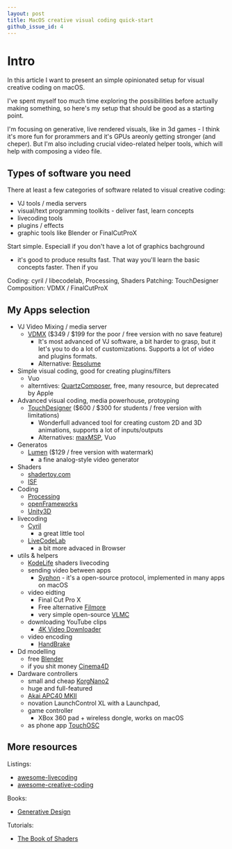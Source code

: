 ```yaml
---
layout: post
title: MacOS creative visual coding quick-start
github_issue_id: 4
---
```


# Intro

In this article I want to present an simple opinionated setup for visual
creative coding on macOS.

I've spent myself too much time exploring the possibilities before
actually making something, so here's my setup that should be good as a
starting point.

I'm focusing on generative, live rendered visuals, like in 3d games - 
I think it's more fun for prorammers and it's GPUs areonly getting
stronger (and cheper). But I'm
also including crucial video-related helper tools, which will help with
composing a video file.

## Types of software you need

There at least a few categories of software related to
visual creative coding:

  * VJ tools / media servers
  * visual/text programming toolkits - deliver fast, learn concepts
  * livecoding tools
  * plugins / effects
  * graphic tools like Blender or FinalCutProX

Start simple. Especiall if you don't have a lot of graphics bachground
- it's good to produce results fast. That way you'll learn the basic concepts faster.
Then if you

Coding: cyril / libecodelab, Processing, Shaders
Patching: TouchDesigner
Composition: VDMX / FinalCutProX

## My Apps selection

* VJ Video Mixing / media server
  * [VDMX](http://vdmx.vidvox.net) ($349 / $199 for the poor / free version with no save feature)
    * It's most advanced of VJ software, a bit harder to grasp, but it
    let's you to do a lot of customizations. Supports a lot of video and
    plugins formats.
    * Alternative: [Resolume](https://resolume.com)
* Simple visual coding, good for creating plugins/filters
  * Vuo
  * alterntives: [QuartzComposer](https://en.wikipedia.org/wiki/Quartz_Composer), free, many resource, but deprecated by Apple
* Advanced visual coding, media powerhouse, protoyping
  * [TouchDesigner](https://www.derivative.ca) ($600 / $300 for students / free version with limitations)
    * Wonderfull advanced tool for creating custom 2D and 3D animations,
    supports a lot of inputs/outputs
    * Alternatives: [maxMSP](https://cycling74.com/products/max), Vuo
* Generatos
  * [Lumen](https://lumen-app.com) ($129 / free version with watermark)
    * a fine analog-style video generator
* Shaders
  * [shadertoy.com](https://www.shadertoy.com)
  * [ISF](https://www.interactiveshaderformat.com/)
* Coding
  * [Processing](https://processing.org/)
  * [openFrameworks](http://openframeworks.cc/)
  * [Unity3D](https://unity3d.com/)
* livecoding
  * [Cyril](http://cyrilcode.com/)
    * a great little tool
  * [LiveCodeLab](http://livecodelab.net)
    * a bit more advaced in Browser
* utils & helpers
  * [KodeLife](https://hexler.net/software/kodelife) shaders livecoding
  * sending video between apps
    * [Syphon](http://syphon.v002.info/) - it's a open-source protocol,
    implemented in many apps on macOS
  * video eidting
    * Final Cut Pro X
    * Free alternative [Filmore](https://filmora.wondershare.com)
    * very simple open-source [VLMC](http://www.videolan.org/vlmc/index.html)
  * downloading YouTube clips
    * [4K Video Downloader](https://www.4kdownload.com)
  * video encoding
    * [HandBrake](https://handbrake.fr)
* Dd modelling
    * free [Blender](https://www.blender.org)
    * if you shit money [Cinema4D](https://www.maxon.net/en/products/cinema-4d/overview)
* Dardware controllers
  * small and cheap [KorgNano2](https://www.amazon.com/Korg-nanoKONTROL2-Slim-Line-Control-Surface/dp/B004M8UZS8)
  * huge and full-featured
   * [Akai APC40 MKII](https://www.amazon.com/Akai-Professional-APC40-Performance-Clip-Launch/dp/B00J3YYSUW)
   * novation LaunchControl XL with a Launchpad,
  * game controller
    * XBox 360 pad + wireless dongle, works on macOS
  * as phone app [TouchOSC](https://hexler.net/software/touchosc)

## More resources

Listings:

* [awesome-livecoding](https://github.com/lvm/awesome-livecoding)
* [awesome-creative-coding](https://github.com/terkelg/awesome-creative-coding)

Books:

* [Generative Design](https://www.amazon.com/Generative-Design-Visualize-Program-Processing/dp/1616890770)

Tutorials:

* [The Book of Shaders](https://thebookofshaders.com/)

